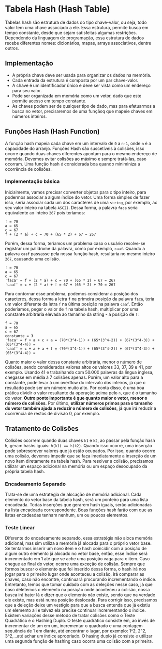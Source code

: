 # Tabela Hash (Hash Table)
Tabelas hash são estrutura de dados do tipo chave-valor, ou seja, todo valor tem uma chave associado a ele. Essa estrutura, permite busca em tempo constante, desde que sejam satisfeitas algumas restrições. Dependendo da linguagem de programação, essa estrutura de dados recebe diferentes nomes: dicionários, mapas, arrays associativos, dentre outros. 

## Implementação
- A própria chave deve ser usada para organizar os dados na memória. 
- Cada entrada da estrutura é composta por um par chave-valor.
- A chave é um identificador único e deve ser vista como um endereço para seu valor.
- Pode ser organizada em memória como um vetor, dado que este permite acesso em tempo constante.
- As chaves podem ser de qualquer tipo de dado, mas para efetuarmos a busca no vetor, precisaremos de uma funçãoq que mapeie chaves em números inteiros.

## Funções Hash (Hash Function)
A função hash mapeia cada chave em um intervalo de `0` a `n-1`, onde `n` é a capacidade do arranjo. Funções Hash são suscetíveis à colisões, isso ocorre quando duas chaves diferentes apontam para o mesmo endereço de memória. Devemos evitar colisões ao máximo e sempre tratá-las, caso ocorram. Uma função hash é considerada boa quando miniminiza a ocorrência de colisões.
### Implementação básica
Inicialmente, vamos precisar converter objetos para o tipo inteiro, para podermos associar a algum índice do vetor. Uma forma simples de fazer isso, seria associar cada um dos caracteres de uma `string`, por exemplo, ao seu valor inteiro na tabela `ASCII`. Dessa forma, a palavra `faca` seria equivalente ao inteiro `267` pois teríamos:
~~~
f = 70
a = 65
c = 67
f + (2 * a) + c = 70 + (65 * 2) + 67 = 267
~~~
Porém, dessa forma, teríamos um problema caso o usuário resolve-se registrar um palídrome da palavra, como por exemplo, `caaf`. Quando a palavra `caaf` passasse pela nossa função hash, resultaria no mesmo inteiro `267`, causando uma colisão.
~~~
f = 70
a = 65
c = 67
'faca' = f + (2 * a) + c = 70 + (65 * 2) + 67 = 267
'caaf' = c + (2 * a) + f = 67 + (65 * 2) + 70 = 267
~~~
Para contornar esse problema, podemos considerar a posição dos caracteres, dessa forma a letra `f` na primeira posição da palavra `faca`, teria um valor diferente da letra `f` na última posição na palavra `caaf`. Então poderíamos, pegar o valor de `f` na tabela hash, multiplicar por uma constante arbitrária elevada ao tamanho da string - a posição de `f`:
~~~
f = 70
a = 65
c = 67
constante = 3
'faca' = f + a + c + a = (70*(3^4-1)) + (65*(3^4-2)) + (67*(3^4-3)) + (65*(3^4-4)) = 
'caaf' = c + a + a + f = (70*(3^4-1)) + (65*(3^4-2)) + (67*(3^4-3)) + (65*(3^4-4)) = 
~~~
Quanto maior o valor dessa constante arbitrária, menor o número de colisões, sendo considerados valores altos os valores 33, 37, 39 e 41, por exemplo. Usando 41 e trabalhando com 50.000 palavras da língua inglesa, chegasse em média à 7 colisões apenas. Porém, um valor alto para a constante, pode levar à um overflow do intervalo dos inteiros, já que o resultado pode ser um número muito alto. Por conta disso, é uma boa prática dividir o valor resultante da operação acima pelo `n`, que é o tamanho do vetor. **Outro ponto importante é que quanto maior o vetor, menor o número de colisões.** Por último, **utilizar números primos para o tamanho do vetor também ajuda a reduzir o número de colisões**, já que irá reduzir a ocorrência de restos de divisão 0, por exemplo.

## Tratamento de Colisões
Colisões ocorrem quando duas chaves `k1` e `k2`, ao passar pela função hash `h`, geram hashs iguais: `h(k1) == h(k2)`. Quando isso ocorre, uma inserção pode sobrescrever valores que já estão ocupados. Por isso, quando ocorre uma colisão, devemos impedir que se faça imediatamente a inserção de um novo item diretamente na tabela hash. Para resolver a colisão, precisamos utilizar um espaço adicional na memória ou um espaço desocupado da própria tabela hash.
### Encadeamento Separado
Trata-se de uma estratégia de alocação de memória adicional. Cada elemento do vetor base da tabela hash, será um ponteiro para uma lista encadeada. Todas inserções que gerarem hash iguais, serão adicionadas na lista encadeada correspondente. Boas funções hash farão com que as listas encadeadas tenham nenhum, um ou poucos elementos.
### Teste Linear
Diferente do encadeamente separado, essa estratégia não aloca memória adicional, mas sim utiliza a memória já alocada para o próprio vetor base. Se tentarmos inserir um novo item e o hash coincidir com a posição de algum outro elemento já alocado no vetor base, então, esse índice será incrementado em 1 até que se ache uma posição vaga para o item. Caso chegue ao final do vetor, ocorre uma exceção de colisão. Sempre que formos buscar o elemento que foi inserido dessa forma, o hash irá nos jogar para o primeiro lugar onde aconteceu a colisão, irá comparar as chaves, caso não encontre, continuará procurando incrementando o índice. Entretanto, temos que tomar cuidado com as deleções nesse caso, já que caso deletemos o elemento na posição onde aconteceu a colisão, nossa busca irá bater lá e dizer que o elemento não existe, sendo que na verdade ele existe, mas está numa posição deslocada. Para corrigir isso, precisamos que a deleção deixe um vestígio para que a busca entenda que já existiu um elemento ali e talvez ela precise continuar incrementando o índice. Existem variações desse método de tratar colisões como o Teste Quadrático e o Hashing Duplo. O teste quadrático consiste em, ao invés de incrementar de um em um, incrementar o quadrado e uma contagem sequência de 1 em diante, até encontrar o lugar, por exemplo: 1^2, 2^2, 3^2,...até achar um índice apropriado. O hasing duplo já consiste e utilizar uma segunda função de hashing caso ocorra uma colisão com a primeira.